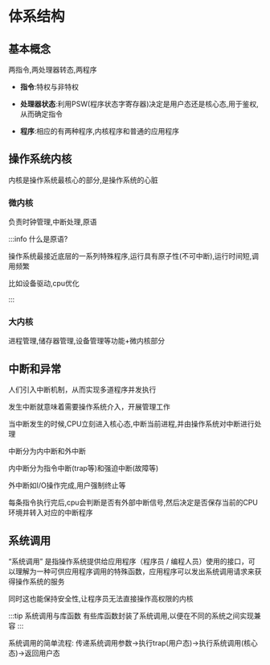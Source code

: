 # 体系结构

## 基本概念
两指令,两处理器转态,两程序

- **指令**:特权与非特权

- **处理器状态**:利用PSW(程序状态字寄存器)决定是用户态还是核心态,用于鉴权,从而确定指令

- **程序**:相应的有两种程序,内核程序和普通的应用程序


## 操作系统内核

内核是操作系统最核心的部分,是操作系统的心脏

### 微内核



负责时钟管理,中断处理,原语

:::info 什么是原语?

操作系统最接近底层的一系列特殊程序,运行具有原子性(不可中断),运行时间短,调用频繁  

比如设备驱动,cpu优化

:::

### 大内核

进程管理,储存器管理,设备管理等功能+微内核部分

## 中断和异常

人们引入中断机制，从而实现多道程序并发执行

发生中断就意味着需要操作系统介入，开展管理工作

当中断发生的时候,CPU立刻进入核心态,中断当前进程,并由操作系统对中断进行处理

中断分为内中断和外中断

内中断分为指令中断(trap等)和强迫中断(故障等)

外中断如I/O操作完成,用户强制终止等

每条指令执行完后,cpu会判断是否有外部中断信号,然后决定是否保存当前的CPU环境并转入对应的中断程序


## 系统调用

“系统调用” 是指操作系统提供给应用程序（程序员 / 编程人员）使用的接口，可以理解为一种可供应用程序调用的特殊函数，应用程序可以发出系统调用请求来获得操作系统的服务

同时这也能保持安全性,让程序员无法直接操作高权限的内核

:::tip 系统调用与库函数
有些库函数封装了系统调用,以便在不同的系统之间实现兼容
:::

系统调用的简单流程: 传递系统调用参数->执行trap(用户态)->执行系统调用(核心态)->返回用户态